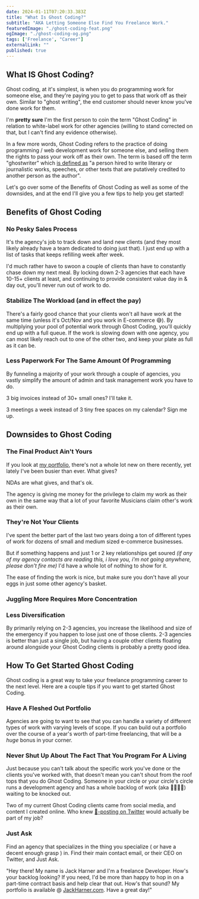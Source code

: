 ```yaml
---
date: 2024-01-11T07:20:33.383Z
title: "What Is Ghost Coding?" 
subtitle: "AKA Letting Someone Else Find You Freelance Work."
featuredImage: "./ghost-coding-feat.png"
ogImage: "./ghost-coding-og.png"
tags: ['Freelance', "Career"]
externalLink: ""
published: true
---
```


## What IS Ghost Coding?

Ghost coding, at it's simplest, is when you do programming work for someone else, and they're paying you to get to pass that work off as their own. Similar to "ghost writing", the end customer should never know you've done work for them. 

I'm **pretty sure** I'm the first person to coin the term "Ghost Coding" in relation to white-label work for other agencies (willing to stand corrected on that, but I can't find any evidence otherwise).

In a few more words, Ghost Coding refers to the practice of doing programming / web development work for someone else, and selling them the rights to pass your work off as their own. The term is based off the term "ghostwriter" which [is defined as](https://en.wikipedia.org/wiki/Ghostwriter) "a person hired to write literary or journalistic works, speeches, or other texts that are putatively credited to another person as the author".

Let's go over some of the Benefits of Ghost Coding as well as some of the downsides, and at the end I'll give you a few tips to help you get started!

## Benefits of Ghost Coding

### No Pesky Sales Process

It's the agency's job to track down and land new clients (and they most likely already have a team dedicated to doing just that). I just end up with a list of tasks that keeps refilling week after week. 

I'd much rather have to swoon a couple of clients than have to constantly chase down my next meal. By locking down 2-3 agencies that each have 10-15+ clients at least, and continuing to provide consistent value day in & day out, you'll never run out of work to do.

### Stabilize The Workload (and in effect the pay)

There's a fairly good chance that your clients won't all have work at the same time (unless it's Oct/Nov and you work in E-commerce 😅). By multiplying your pool of potential work through Ghost Coding, you'll quickly end up with a full queue. If the work is slowing down with one agency, you can most likely reach out to one of the other two, and keep your plate as full as it can be.

### Less Paperwork For The Same Amount Of Programming

By funneling a majority of your work through a couple of agencies, you vastly simplify the amount of admin and task management work you have to do. 

3 big invoices instead of 30+ small ones? I'll take it.

3 meetings a week instead of 3 tiny free spaces on my calendar? Sign me up.

## Downsides to Ghost Coding

### The Final Product Ain't Yours

If you look at [my portfolio](https://jackharner.com/portfolio), there's not a whole lot new on there recently, yet lately I've been busier than ever. What gives?

NDAs are what gives, and that's ok.

The agency is giving me money for the privilege to claim my work as their own in the same way that a lot of your favorite Musicians claim other's work as their own. 

### They're Not Your Clients

I've spent the better part of the last two years doing a ton of different types of work for dozens of small and medium sized e-commerce businesses. 

But if something happens and just 1 or 2 key relationships get soured *(if any of my agency contacts are reading this, i love you, i'm not going anywhere, please don't fire me)* I'd have a whole lot of nothing to show for it.

The ease of finding the work is nice, but make sure you don't have all your eggs in just some other agency's basket.

### Juggling More Requires More Concentration



### Less Diversification

By primarily relying on 2-3 agencies, you increase the likelihood and size of the emergency if you happen to lose just one of those clients. 2-3 agencies is better than just a single job, but having a couple other clients floating around alongside your Ghost Coding clients is probably a pretty good idea.


## How To Get Started Ghost Coding

Ghost coding is a great way to take your freelance programming career to the next level. Here are a couple tips if you want to get started Ghost Coding.

### Have A Fleshed Out Portfolio

Agencies are going to want to see that you can handle a variety of different types of work with varying levels of scope. If you can build out a portfolio over the course of a year's worth of part-time freelancing, that will be a *huge* bonus in your corner.

### Never Shut Up About The Fact That You Program For A Living

Just because you can't talk about the specific work you've done or the clients you've worked with, that doesn't mean you can't shout from the roof tops that you do Ghost Coding. Someone in your circle or your circle's circle runs a development agency and has a whole backlog of work (aka 💸💸💸💸) waiting to be knocked out.

Two of my current Ghost Coding clients came from social media, and content I created online. Who knew [💩-posting on Twitter](https://twitter.com/jackharner) would actually be part of my job? 

### Just Ask

Find an agency that specializes in the thing you specialize ( or have a decent enough grasp ) in. Find their main contact email, or their CEO on Twitter, and Just Ask.

"Hey there! My name is Jack Harner and I'm a freelance <insert tech stack> Developer. How's your backlog looking? If you need, I'd be more than happy to hop in on a part-time contract basis and help clear that out. How's that sound? My portfolio is available @ [JackHarner.com](https://jackharner.com). Have a great day!"